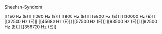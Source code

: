 Sheehan-Syndrom

[[150 Hz (E)]]
[[260 Hz (E)]]
[[800 Hz (E)]]
[[5500 Hz (E)]]
[[20000 Hz (E)]]
[[32500 Hz (E)]]
[[45680 Hz (E)]]
[[57500 Hz (E)]]
[[93500 Hz (E)]]
[[92500 Hz (E)]]
[[356720 Hz (E)]]